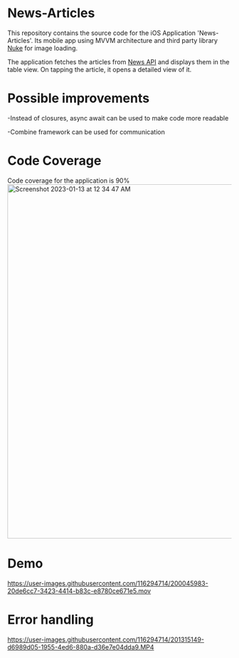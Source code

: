 # News-Articles

This repository contains the source code for the iOS Application 'News-Articles'.
Its mobile app using MVVM architecture and third party library [Nuke](https://github.com/kean/Nuke) for image loading.

The application fetches the articles from [News API](https://newsapi.org/) and displays them in the table view. 
On tapping the article, it opens a detailed view of it.

# Possible improvements

-Instead of closures, async await can be used to make code more readable

-Combine framework can be used for communication


# Code Coverage


Code coverage for the application is 90%  <img width="794" alt="Screenshot 2023-01-13 at 12 34 47 AM" src="https://user-images.githubusercontent.com/116294714/212161375-40e0d29a-dd6c-48e2-8e98-6d7181b0d747.png">

# Demo

https://user-images.githubusercontent.com/116294714/200045983-20de6cc7-3423-4414-b83c-e8780ce671e5.mov

# Error handling

https://user-images.githubusercontent.com/116294714/201315149-d6989d05-1955-4ed6-880a-d36e7e04dda9.MP4
